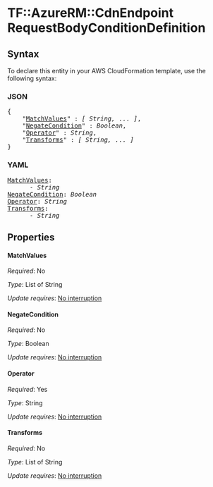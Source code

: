 # TF::AzureRM::CdnEndpoint RequestBodyConditionDefinition

## Syntax

To declare this entity in your AWS CloudFormation template, use the following syntax:

### JSON

<pre>
{
    "<a href="#matchvalues" title="MatchValues">MatchValues</a>" : <i>[ String, ... ]</i>,
    "<a href="#negatecondition" title="NegateCondition">NegateCondition</a>" : <i>Boolean</i>,
    "<a href="#operator" title="Operator">Operator</a>" : <i>String</i>,
    "<a href="#transforms" title="Transforms">Transforms</a>" : <i>[ String, ... ]</i>
}
</pre>

### YAML

<pre>
<a href="#matchvalues" title="MatchValues">MatchValues</a>: <i>
      - String</i>
<a href="#negatecondition" title="NegateCondition">NegateCondition</a>: <i>Boolean</i>
<a href="#operator" title="Operator">Operator</a>: <i>String</i>
<a href="#transforms" title="Transforms">Transforms</a>: <i>
      - String</i>
</pre>

## Properties

#### MatchValues

_Required_: No

_Type_: List of String

_Update requires_: [No interruption](https://docs.aws.amazon.com/AWSCloudFormation/latest/UserGuide/using-cfn-updating-stacks-update-behaviors.html#update-no-interrupt)

#### NegateCondition

_Required_: No

_Type_: Boolean

_Update requires_: [No interruption](https://docs.aws.amazon.com/AWSCloudFormation/latest/UserGuide/using-cfn-updating-stacks-update-behaviors.html#update-no-interrupt)

#### Operator

_Required_: Yes

_Type_: String

_Update requires_: [No interruption](https://docs.aws.amazon.com/AWSCloudFormation/latest/UserGuide/using-cfn-updating-stacks-update-behaviors.html#update-no-interrupt)

#### Transforms

_Required_: No

_Type_: List of String

_Update requires_: [No interruption](https://docs.aws.amazon.com/AWSCloudFormation/latest/UserGuide/using-cfn-updating-stacks-update-behaviors.html#update-no-interrupt)

